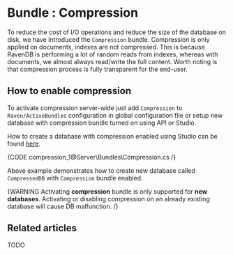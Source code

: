 # Bundle : Compression

To reduce the cost of I/O operations and reduce the size of the database on disk, we have introduced the `Compression` bundle. Compression is only applied on documents, indexes are not compressed. This is because RavenDB is performing a lot of random reads from indexes, whereas with documents, we almost always read/write the full content. Worth noting is that compression process is fully transparent for the end-user.

## How to enable compression

To activate compression server-wide just add `Compression` to `Raven/ActiveBundles` configuration in global configuration file or setup new database with compression bundle turned on using API or Studio.

How to create a database with compression enabled using Studio can be found [here](../../../studio/bundles/compression).

{CODE compression_1@Server\Bundles\Compression.cs /}

Above example demonstrates how to create new database called `CompressedDB` with `Compression` bundle enabled.

{WARNING Activating **compression** bundle is only supported for **new databases**. Activating or disabling compression on an already existing database will cause DB malfunction. /}

## Related articles

TODO